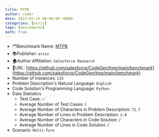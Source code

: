 ```yaml
---
title: MTPB
author: coder
date: 2022-03-25 00:00:00 +0800
categories: [arxiv]
tags: [benchmarks]
math: true
---
```


- 🗂️Benchmark Name: [MTPB](https://arxiv.org/pdf/2203.13474.pdf)
- 📚Publisher: `arxiv`
- 🏠Author Affiliation: `Salesforce Research`
- 🔗URL: [https://github.com/salesforce/CodeGen/tree/main/benchmark](https://github.com/salesforce/CodeGen/tree/main/benchmark)
- Number of Instances: `115`
- Problem Description's Natural Language: `English`
- Code Solution's Programming Language: `Python`
- Data Statistics
  + Test Case: ✅
  + Average Number of Test Cases: /
  + Average Number of Characters in Problem Description: `72.7`
  + Average Number of Lines in Problem Description: `1.0`
  + Average Number of Characters in Code Solution: /
  + Average Number of Lines in Code Solution: /
- Scenario: `Multi-Turn`
